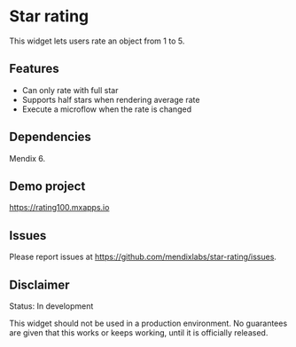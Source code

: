 # Star rating
This widget lets users rate an object from 1 to 5.

## Features
* Can only rate with full star
* Supports half stars when rendering average rate
* Execute a microflow when the rate is changed

## Dependencies
Mendix 6.

## Demo project
https://rating100.mxapps.io

## Issues
Please report issues at https://github.com/mendixlabs/star-rating/issues.

## Disclaimer
Status: In development

This widget should not be used in a production environment.
No guarantees are given that this works or keeps working, until it is officially released.
